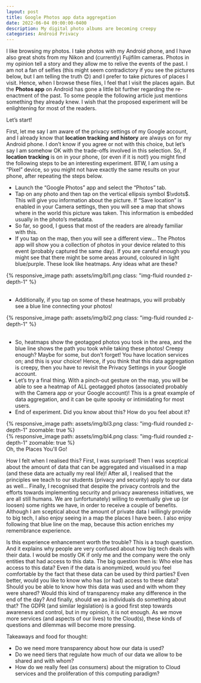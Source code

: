 ```yaml
---
layout: post
title: Google Photos app data aggregation
date: 2022-06-04 09:00:00-0400
description: My digital photo albums are becoming creepy
categories: Android Privacy
---
```


I like browsing my photos. I take photos with my Android phone, and I have also great shots from my Nikon and (currently) Fujifilm cameras. Photos in my opinion tell a story and they allow me to relive the events of the past. I am not a fan of selfies (this might seem contradictory if you see the pictures below, but I am telling the truth 😊) and I prefer to take pictures of places I visit. Hence, when I browse these files, I feel that I visit the places again. But the **Photos app** on Android has gone a little bit further regarding the re-enactment of the past. To some people the following article just mentions something they already knew. I wish that the proposed experiment will be enlightening for most of the readers. 

Let’s start!

First, let me say I am aware of the privacy settings of my Google account, and I already know that **location tracking and history** are always on for my Android phone. I don’t know if you agree or not with this choice, but let’s say I am somehow OK with the trade-offs involved in this selection. So, if **location tracking** is on in your phone, (or even if it is not!) you might find the following steps to be an interesting experiment. BTW, I am using a “Pixel” device, so you might not have exactly the same results on your phone, after repeating the steps below.

<ul>
    <li>Launch the “Google Photos” app and select the “Photos” tab.</li>
    <li>Tap on any photo and then tap on the vertical ellipsis symbol $\vdots$. This will give you information about the picture. If “Save location” is enabled in your Camera settings, then you will see a map that shows where in the world this picture was taken. This information is embedded usually in the photo’s metadata.</li>
    <li>So far, so good, I guess that most of the readers are already familiar with this.</li>
    <li>If you tap on the map, then you will see a different view… The Photos app will show you a collection of photos in your device related to this event (probably captured the same day). If you are careful enough you might see that there might be some areas around, coloured in light blue/purple. These look like heatmaps. Any ideas what are these?</li>
</ul>

<div class="row mt-3">
    <div class="col-sm mt-3 mt-md-0">
        {% responsive_image path: assets/img/bl1.png class: "img-fluid rounded z-depth-1" %}
    </div>
</div>

<br>

<ul>
    <li>Additionally, if you tap on some of these heatmaps, you will probably see a blue line connecting your photos!</li>
</ul>

<div class="row mt-3">
    <div class="col-sm mt-3 mt-md-0">
        {% responsive_image path: assets/img/bl2.png class: "img-fluid rounded z-depth-1" %}
    </div>
</div>

<br>

<ul>
    <li>So, heatmaps show the geotagged photos you took in the area, and the blue line shows the path you took while taking these photos! Creepy enough? Maybe for some, but don’t forget! You have location services on; and this is your choice! Hence, if you think that this data aggregation is creepy, then you have to revisit the Privacy Settings in your Google account.</li>
    <li>Let’s try a final thing. With a pinch-out gesture on the map, you will be able to see a heatmap of ALL geotagged photos (associated probably with the Camera app or your Google account)! This is a great example of data aggregation, and it can be quite spooky or intimidating for most users.</li>
    <li>End of experiment. Did you know about this? How do you feel about it?</li>
</ul>

<div class="row mt-3">
    <div class="col-sm mt-3 mt-md-0">
        {% responsive_image path: assets/img/bl3.png class: "img-fluid rounded z-depth-1" zoomable: true %}
    </div>
    <div class="col-sm mt-3 mt-md-0">
        {% responsive_image path: assets/img/bl4.png class: "img-fluid rounded z-depth-1" zoomable: true %}
    </div>
</div>
<div class="caption">
    Oh, the Places You'll Go!
</div>

How I felt when I realised this? First, I was surprised! Then I was sceptical about the amount of data that can be aggregated and visualised in a map (and these data are actually my real life)! After all, I realised that the principles we teach to our students (privacy and security) apply to our data as well… Finally, I recognised that despite the privacy controls and the efforts towards implementing security and privacy awareness initiatives, we are all still humans. We are (unfortunately) willing to eventually give up (or loosen) some rights we have, in order to receive a couple of benefits. Although I am sceptical about the amount of private data I willingly provide to big tech, I also enjoy seeing in a map the places I have been. I also enjoy following that blue line on the map, because this action enriches my remembrance experience.

Is this experience enhancement worth the trouble? This is a tough question. And it explains why people are very confused about how big tech deals with their data. I would be mostly OK if only me and the company were the only entities that had access to this data. The big question then is: Who else has access to this data? Even if the data is anonymized, would you feel comfortable by the fact that these data can be used by third parties? Even better, would you like to know who has (or had) access to these data? Should you be able to know how this data was used and with whom they were shared? Would this kind of transparency make any difference in the end of the day? And finally, should we as individuals do something about that? The GDPR (and similar legislation) is a good first step towards awareness and control, but in my opinion, it is not enough. As we move more services (and aspects of our lives) to the Cloud(s), these kinds of questions and dilemmas will become more pressing.

Takeaways and food for thought: 
<ul>
    <li>Do we need more transparency about how our data is used?</li>
    <li>Do we need tiers that regulate how much of our data we allow to be shared and with whom?</li>
    <li>How do we really feel (as consumers) about the migration to Cloud services and the proliferation of this computing paradigm?</li>
<ul>

